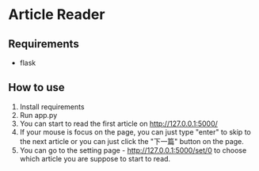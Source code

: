 # Article Reader

## Requirements
- flask

## How to use
1. Install requirements
2. Run app.py
3. You can start to read the first article on http://127.0.0.1:5000/
4. If your mouse is focus on the page, you can just type "enter" to skip to the next article or you can just click the "下一篇" button on the page.
5. You can go to the setting page - http://127.0.0.1:5000/set/0 to choose which article you are suppose to start to read.